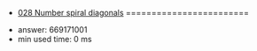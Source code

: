 + [028 Number spiral diagonals](http://projecteuler.net/problem=28)
========================

- answer: 669171001 
- min used time: 0 ms

